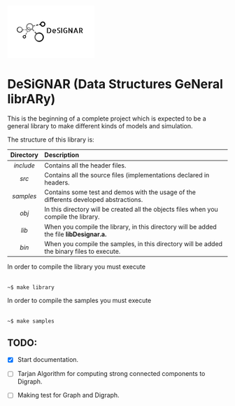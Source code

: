 ![alt text](logo.png)

# DeSiGNAR (Data Structures GeNeral librARy)

This is the beginning of a complete project which is expected to be
a general library to make different kinds of models and simulation.

The structure of this library is:

| Directory        | Description|
| :-------------: |:-------------|
| *include*     | Contains all the header files. |
| *src*      | Contains all the source files (implementations declared in headers.|
| *samples* | Contains some test and demos with the usage of the differents developed abstractions.|
| *obj* |In this directory will be created all the objects files when you compile the library.|
| *lib* |When you compile the library, in this directory will be added the file **libDesignar.a.**|
| *bin* |When you compile the samples, in this directory will be added the binary files to execute.|

In order to compile the library you must execute 

```shell

~$ make library

```
In order to compile the samples you must execute 

```shell

~$ make samples

```

## TODO:

- [x] Start documentation.
- [ ] Tarjan Algorithm for computing strong connected components to Digraph.
- [ ] Making test for Graph and Digraph.

